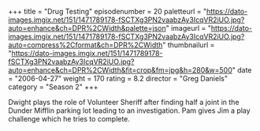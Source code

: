 +++
title = "Drug Testing"
episodenumber = 20
paletteurl = "https://dato-images.imgix.net/151/1471789178-fSCTXg3PN2vaabzAy3IcqVR2iUO.jpg?auto=enhance&ch=DPR%2CWidth&palette=json"
imageurl = "https://dato-images.imgix.net/151/1471789178-fSCTXg3PN2vaabzAy3IcqVR2iUO.jpg?auto=compress%2Cformat&ch=DPR%2CWidth"
thumbnailurl = "https://dato-images.imgix.net/151/1471789178-fSCTXg3PN2vaabzAy3IcqVR2iUO.jpg?auto=enhance&ch=DPR%2CWidth&fit=crop&fm=jpg&h=280&w=500"
date = "2006-04-27"
weight = 170
rating = 8.2
director = "Greg Daniels"
category = "Season 2"
+++

Dwight plays the role of Volunteer Sheriff after finding half a joint in the Dunder Mifflin parking lot leading to an investigation. Pam gives Jim a play challenge which he tries to complete.